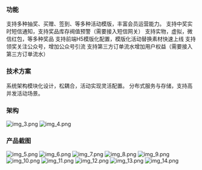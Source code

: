 ### 功能
支持多种抽奖、买赠、签到、等多种活动模版，丰富会员运营能力。
支持中奖实时短信通知，支持奖品库存阀值预警（需要接入短信网关）
支持实物，虚拟，微信红包，等多种奖品
支持前端H5模版化配置，模版化活动替换素材快速上线
支持领奖关注公众号，增加公众号引流
支持第三方订单流水增加用户权益（需要接入第三方订单流水）

### 技术方案
系统架构模块化设计，松耦合，活动实现灵活配置。
分布式服务与存储，支持高并发活动场景。

### 架构
![img_3.png](http://rqkspbjqv.hn-bkt.clouddn.com/%E6%B4%BB%E5%8A%A8%E4%B8%AD%E5%8F%B0/img_3.png)
![img_4.png](http://rqkspbjqv.hn-bkt.clouddn.com/%E6%B4%BB%E5%8A%A8%E4%B8%AD%E5%8F%B0/img_4.png)

### 产品截图
![img_5.png](http://rqkspbjqv.hn-bkt.clouddn.com/%E6%B4%BB%E5%8A%A8%E4%B8%AD%E5%8F%B0/img_5.png)
![img_6.png](http://rqkspbjqv.hn-bkt.clouddn.com/%E6%B4%BB%E5%8A%A8%E4%B8%AD%E5%8F%B0/img_6.png)
![img_7.png](http://rqkspbjqv.hn-bkt.clouddn.com/%E6%B4%BB%E5%8A%A8%E4%B8%AD%E5%8F%B0/img_7.png)
![img_8.png](http://rqkspbjqv.hn-bkt.clouddn.com/%E6%B4%BB%E5%8A%A8%E4%B8%AD%E5%8F%B0/img_8.png)
![img_9.png](http://rqkspbjqv.hn-bkt.clouddn.com/%E6%B4%BB%E5%8A%A8%E4%B8%AD%E5%8F%B0/img_9.png)
![img_10.png](http://rqkspbjqv.hn-bkt.clouddn.com/%E6%B4%BB%E5%8A%A8%E4%B8%AD%E5%8F%B0/img_10.png)
![img_11.png](http://rqkspbjqv.hn-bkt.clouddn.com/%E6%B4%BB%E5%8A%A8%E4%B8%AD%E5%8F%B0/img_11.png)
![img_12.png](http://rqkspbjqv.hn-bkt.clouddn.com/%E6%B4%BB%E5%8A%A8%E4%B8%AD%E5%8F%B0/img_12.png)
![img_13.png](http://rqkspbjqv.hn-bkt.clouddn.com/%E6%B4%BB%E5%8A%A8%E4%B8%AD%E5%8F%B0/img_13.png)
![img_14.png](http://rqkspbjqv.hn-bkt.clouddn.com/%E6%B4%BB%E5%8A%A8%E4%B8%AD%E5%8F%B0/img_14.png)

